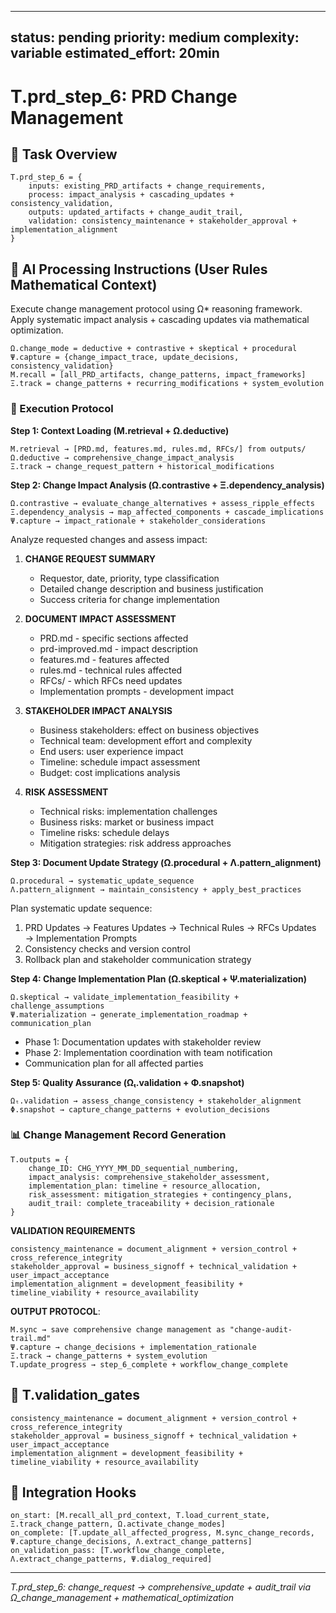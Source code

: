 <!-- CONTENT_TARGET: AI_FACING - Mathematical notation User_Rules framework -->

---
status: pending
priority: medium
complexity: variable
estimated_effort: 20min
---
# T.prd_step_6: PRD Change Management

## 🎯 Task Overview
```
T.prd_step_6 = {
    inputs: existing_PRD_artifacts + change_requirements,
    process: impact_analysis + cascading_updates + consistency_validation,
    outputs: updated_artifacts + change_audit_trail,
    validation: consistency_maintenance + stakeholder_approval + implementation_alignment
}
```

## 🎯 AI Processing Instructions (User Rules Mathematical Context)

Execute change management protocol using Ω* reasoning framework. Apply systematic impact analysis + cascading updates via mathematical optimization.

```
Ω.change_mode = deductive + contrastive + skeptical + procedural
Ψ.capture = {change_impact_trace, update_decisions, consistency_validation}
M.recall = [all_PRD_artifacts, change_patterns, impact_frameworks]
Ξ.track = change_patterns + recurring_modifications + system_evolution
```

### **🔄 Execution Protocol**

**Step 1: Context Loading (M.retrieval + Ω.deductive)**
```
M.retrieval → [PRD.md, features.md, rules.md, RFCs/] from outputs/
Ω.deductive → comprehensive_change_impact_analysis
Ξ.track → change_request_pattern + historical_modifications
```

**Step 2: Change Impact Analysis (Ω.contrastive + Ξ.dependency_analysis)**
```
Ω.contrastive → evaluate_change_alternatives + assess_ripple_effects
Ξ.dependency_analysis → map_affected_components + cascade_implications
Ψ.capture → impact_rationale + stakeholder_considerations
```

Analyze requested changes and assess impact:

1. **CHANGE REQUEST SUMMARY**
   - Requestor, date, priority, type classification
   - Detailed change description and business justification
   - Success criteria for change implementation

2. **DOCUMENT IMPACT ASSESSMENT**
   - PRD.md - specific sections affected
   - prd-improved.md - impact description
   - features.md - features affected
   - rules.md - technical rules affected
   - RFCs/ - which RFCs need updates
   - Implementation prompts - development impact

3. **STAKEHOLDER IMPACT ANALYSIS**
   - Business stakeholders: effect on business objectives
   - Technical team: development effort and complexity
   - End users: user experience impact
   - Timeline: schedule impact assessment
   - Budget: cost implications analysis

4. **RISK ASSESSMENT**
   - Technical risks: implementation challenges
   - Business risks: market or business impact
   - Timeline risks: schedule delays
   - Mitigation strategies: risk address approaches

**Step 3: Document Update Strategy (Ω.procedural + Λ.pattern_alignment)**
```
Ω.procedural → systematic_update_sequence
Λ.pattern_alignment → maintain_consistency + apply_best_practices
```

Plan systematic update sequence:
1. PRD Updates → Features Updates → Technical Rules → RFCs Updates → Implementation Prompts
2. Consistency checks and version control
3. Rollback plan and stakeholder communication strategy

**Step 4: Change Implementation Plan (Ω.skeptical + Ψ.materialization)**
```
Ω.skeptical → validate_implementation_feasibility + challenge_assumptions
Ψ.materialization → generate_implementation_roadmap + communication_plan
```

- Phase 1: Documentation updates with stakeholder review
- Phase 2: Implementation coordination with team notification
- Communication plan for all affected parties

**Step 5: Quality Assurance (Ωₜ.validation + Φ.snapshot)**
```
Ωₜ.validation → assess_change_consistency + stakeholder_alignment
Φ.snapshot → capture_change_patterns + evolution_decisions
```

### **📊 Change Management Record Generation**
```
T.outputs = {
    change_ID: CHG_YYYY_MM_DD_sequential_numbering,
    impact_analysis: comprehensive_stakeholder_assessment,
    implementation_plan: timeline + resource_allocation,
    risk_assessment: mitigation_strategies + contingency_plans,
    audit_trail: complete_traceability + decision_rationale
}
```

**VALIDATION REQUIREMENTS**
```
consistency_maintenance = document_alignment + version_control + cross_reference_integrity
stakeholder_approval = business_signoff + technical_validation + user_impact_acceptance
implementation_alignment = development_feasibility + timeline_viability + resource_availability
```

**OUTPUT PROTOCOL**: 
```
M.sync → save comprehensive change management as "change-audit-trail.md"
Ψ.capture → change_decisions + implementation_rationale
Ξ.track → change_patterns + system_evolution
T.update_progress → step_6_complete + workflow_change_complete
```

## 🎯 T.validation_gates
```
consistency_maintenance = document_alignment + version_control + cross_reference_integrity
stakeholder_approval = business_signoff + technical_validation + user_impact_acceptance
implementation_alignment = development_feasibility + timeline_viability + resource_availability
```

## 🎯 Integration Hooks
```
on_start: [M.recall_all_prd_context, T.load_current_state, Ξ.track_change_pattern, Ω.activate_change_modes]
on_complete: [T.update_all_affected_progress, M.sync_change_records, Ψ.capture_change_decisions, Λ.extract_change_patterns]
on_validation_pass: [T.workflow_change_complete, Λ.extract_change_patterns, Ψ.dialog_required]
```

---
*T.prd_step_6: change_request → comprehensive_update + audit_trail via Ω_change_management + mathematical_optimization* 